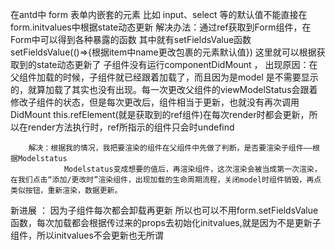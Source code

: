 在antd中
form 表单内嵌套的元素 比如 input、select 等的默认值不能直接在form.initvalues中根据state动态更新
    解决办法：通过ref获取到Form组件，在Form中可以得到各种暴露的函数 其中就有setFieldsValue函数
                setFieldsValue(()=>{根据item中name更改包裹的元素默认值})
                        这里就可以根据获取到的state动态更新了
子组件没有运行componentDidMount ，
        出现原因：在父组件加载的时候，子组件就已经跟着加载了，而且因为是model 是不需要显示的，就算加载了其实也没有出现。每一次更改父组件的viewModelStatus会跟着修改子组件的状态，但是每次更改后，组件相当于更新，也就没有再次调用DidMount
        this.refElement(就是获取到的ref组件)在每次render时都会更新，所以在render方法执行时，ref所指示的组件只会时undefind

        解决：根据我的情况，我把要渲染的组件在父组件中先做了判断，是否要渲染子组件——根据Modelstatus
                Modelstatus变成想要的值后，再渲染组件，这次渲染会被当成第一次渲染，在我们点击“添加/更改时”渲染组件，出现加载的生命周期流程，关闭model时组件销毁，再点类似按钮，重新渲染，数据更新。
新进展 ：
        因为子组件每次都会卸载再更新 所以也可以不用form.setFieldsValue函数，每次加载都会根据传过来的props去初始化initvalues,就是因为不是更新子组件，所以initvalues不会更新也无所谓